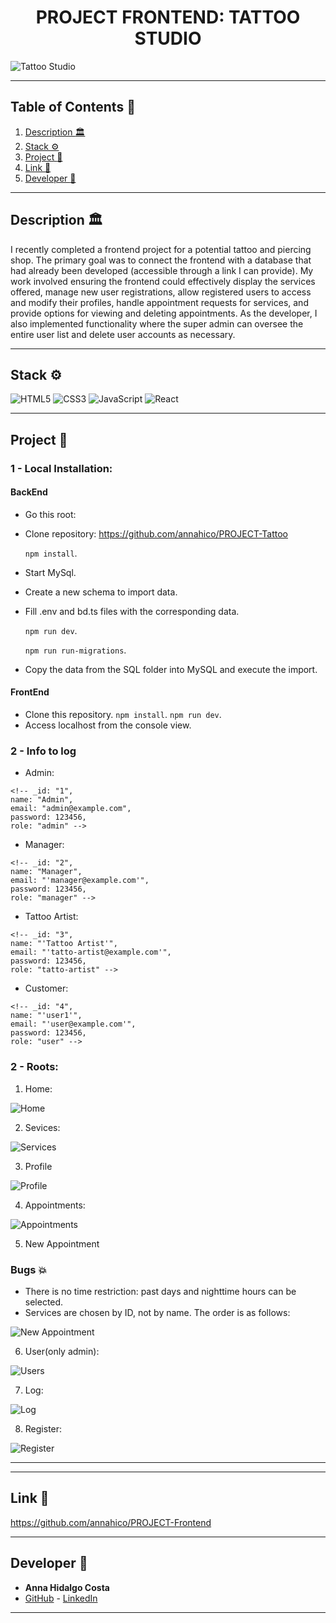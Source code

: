 <h1 align="center"> PROJECT FRONTEND: TATTOO STUDIO </h1>

<image src="" alt="Tattoo Studio">

---

## Table of Contents :file_folder:

1. [Description :classical_building:](#description-classical_building)
2. [Stack :gear:](#stack-gear)
3. [Project :open_book:](#Project-open_book)
4. [Link :dart:](#link-dart)
5. [Developer :wave:](#developer-wave)

---

## Description :classical_building:

I recently completed a frontend project for a potential tattoo and piercing shop. The primary goal was to connect the frontend with a database that had already been developed (accessible through a link I can provide). My work involved ensuring the frontend could effectively display the services offered, manage new user registrations, allow registered users to access and modify their profiles, handle appointment requests for services, and provide options for viewing and deleting appointments. As the developer, I also implemented functionality where the super admin can oversee the entire user list and delete user accounts as necessary.

---

## Stack :gear:

![HTML5](https://img.shields.io/badge/html5-%23E34F26.svg?style=for-the-badge&logo=html5&logoColor=white)
![CSS3](https://img.shields.io/badge/css3-%231572B6.svg?style=for-the-badge&logo=css3&logoColor=white)
![JavaScript](https://img.shields.io/badge/javascript-%23323330.svg?style=for-the-badge&logo=javascript&logoColor=%23F7DF1E)
![React](https://img.shields.io/badge/react-%2320232a.svg?style=for-the-badge&logo=react&logoColor=%2361DAFB)

---

## Project :open_book:

### 1 - Local Installation:

<h4>BackEnd</h4>

- Go this root:

- Clone repository: https://github.com/annahico/PROJECT-Tattoo

  `npm install`.

- Start MySql.

- Create a new schema to import data.

- Fill .env and bd.ts files with the corresponding data.

  `npm run dev`.

  `npm run run-migrations`.

- Copy the data from the SQL folder into MySQL and execute the import.

<h4>FrontEnd</h4>

- Clone this repository.
  `npm install`.
  `npm run dev`.
- Access localhost from the console view.

### 2 - Info to log

- Admin:

```
<!-- _id: "1",
name: "Admin",
email: "admin@example.com",
password: 123456,
role: "admin" -->
```

- Manager:

```
<!-- _id: "2",
name: "Manager",
email: "'manager@example.com'",
password: 123456,
role: "manager" -->
```

- Tattoo Artist:

```
<!-- _id: "3",
name: "'Tattoo Artist'",
email: "'tatto-artist@example.com'",
password: 123456,
role: "tatto-artist" -->
```

- Customer:

```
<!-- _id: "4",
name: "'user1'",
email: "'user@example.com'",
password: 123456,
role: "user" -->
```

### 2 - Roots:

1. Home:

<image src="" alt="Home">

2. Sevices:

<image src="" alt="Services">

3. Profile

<image src="" alt="Profile">

4. Appointments:

<image src="" alt="Appointments">

5. New Appointment

### Bugs :collision:

- There is no time restriction: past days and nighttime hours can be selected.
- Services are chosen by ID, not by name. The order is as follows:

<image src="" alt="New Appointment">

6. User(only admin):

<image src="" alt="Users">

7. Log:

<image src="" alt="Log">

8. Register:

<image src="" alt="Register">

---

---

## Link :dart:

https://github.com/annahico/PROJECT-Frontend

---

## Developer :wave:

- **Anna Hidalgo Costa**
- [GitHub](https://github.com/annahico) - [LinkedIn](https://www.linkedin.com/in/annahico/)

---
